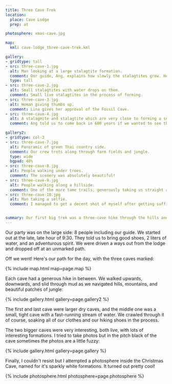```yaml
---
title: Three Cave Trek
location:
  place: Cave Lodge
  prep: at

photosphere: xmas-cave.jpg

map:
  kml: cave-lodge_three-cave-trek.kml

gallery:
- gridtype: tall
- src: three-cave-1.jpg
  alt: Man looking at a large stalagtite formation.
  comment: Our guide, Ang, explains how slowly the stalagtites grow. He said this particular cave was about one centimeter per year.
  type: tall
- src: three-cave-2.jpg
  alt: Small stalagtites with water drops on them.
  comment: Small live stalagtites in the process of forming.
- src: three-cave-3.jpg
  alt: Woman giving thumbs up.
  comment: Lina gives her approval of the Fossil Cave.
- src: three-cave-4.jpg
  alt: A stalagmite and stalagtite which are very close to forming a solid column.
  comment: Ang told us to come back in 600 years if we wanted to see the column fully formed.

gallery2:
- gridtype: col-3
- src: three-cave-7.jpg
  alt: Panoramic of green Thai country side.
  comment: Our crew trots along through farm fields and jungle.
  type: wide
  bgpad: 40%
- src: three-cave-8.jpg
  alt: People walking under trees.
  comment: The scenery was absolutely beautiful!
- src: three-cave-9.jpg
  alt: People walking along a hillside.
  comment: One of the more tame trails, generously taking us straight across instead of straight up or down.
- src: three-cave-10.jpg
  alt: Man taking a selfie.
  comment: I managed to get a decent shot of myself after getting sufficiently sweaty.


summary: Our first big trek was a three-cave hike through the hills and mountains, with some jungle and swimming in between.
---
```


Our party was on the large side: 8 people including our guide. We started out at the late, late hour of 9:30. They told us to bring good shoes, 2 liters of water, and an adventurous spirit. We were driven a ways out from the lodge and dropped off at an unmarked path.

Off we went! Here's our path for the day, with the three caves marked:

{% include map.html map=page.map %}

Each cave had a generous hike in between. We walked upwards, downwards, and slid through mud as we navigated hills, mountains, and beautiful patches of jungle:

{% include gallery.html gallery=page.gallery2 %}

The first and last cave were larger dry caves, and the middle one was a small, tight cave with a fast-running stream of water. We crawled through it of course, soaking all of our clothes and our hiking shoes in the process.

The two bigger caves were very interesting, both live, with lots of interesting formations. I tried to take photos but in the pitch black of the cave sometimes the photos are a little fuzzy:

{% include gallery.html gallery=page.gallery %}

Finally, I couldn't resist but I attempted a photosphere inside the Christmas Cave, named for it's sparkly white formations. It turned out pretty cool!

{% include photosphere.html photosphere=page.photosphere %}

